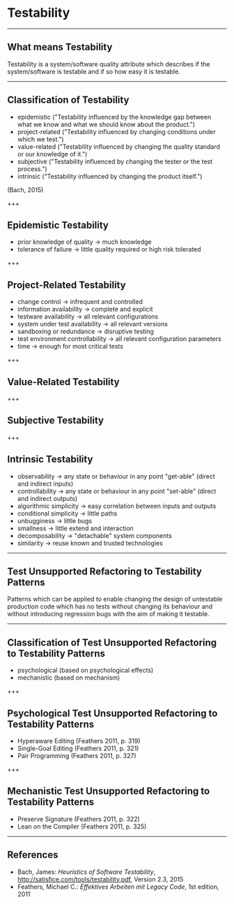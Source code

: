 # Testability

---

## What means Testability

Testability is a system/software quality attribute which describes if the system/software is testable and
if so how easy it is testable.

---

## Classification of Testability

- epidemistic ("Testability influenced by the knowledge gap between what we know and what we should know about the product.")
- project-related ("Testability influenced by changing conditions under which we test.")
- value-related ("Testability influenced by changing the quality standard or our knowledge of it.")
- subjective ("Testability influenced by changing the tester or the test process.")
- intrinsic ("Testability influenced by changing the product itself.")

(Bach, 2015)

+++

## Epidemistic Testability

- prior knowledge of quality -> much knowledge
- tolerance of failure -> little quality required or high risk tolerated

+++

## Project-Related Testability

- change control -> infrequent and controlled
- information availability -> complete and explicit 
- testware availability -> all relevant configurations
- system under test availability -> all relevant versions
- sandboxing or redundance -> disruptive testing
- test environment controllability -> all relevant configuration parameters
- time -> enough for most critical tests

+++

## Value-Related Testability

+++

## Subjective Testability

+++

## Intrinsic Testability

- observability -> any state or behaviour in any point "get-able" (direct and indirect inputs)
- controllability -> any state or behaviour in any point "set-able" (direct and indirect outputs)
- algorithmic simplicity -> easy correlation between inputs and outputs
- conditional simplicity -> little paths
- unbugginess -> little bugs
- smallness -> little extend and interaction
- decomposability -> "detachable" system components
- similarity -> reuse known and trusted technologies

---

## Test Unsupported Refactoring to Testability Patterns

Patterns which can be applied to enable changing the design of untestable production code
which has no tests without changing its behaviour and without introducing regression bugs
with the aim of making it testable.

---

## Classification of Test Unsupported Refactoring to Testability Patterns

- psychological (based on psychological effects)
- mechanistic (based on mechanism)

+++

## Psychological Test Unsupported Refactoring to Testability Patterns

- Hyperaware Editing (Feathers 2011, p. 319)
- Single-Goal Editing (Feathers 2011, p. 321)
- Pair Programming (Feathers 2011, p. 327)

+++

## Mechanistic Test Unsupported Refactoring to Testability Patterns

- Preserve Signature (Feathers 2011, p. 322)
- Lean on the Compiler (Feathers 2011, p. 325)

---

## References

- Bach, James: *Heuristics of Software Testability*, http://satisfice.com/tools/testability.pdf, Version 2.3, 2015
- Feathers, Michael C.: *Effektives Arbeiten mit Legacy Code*, 1st edition, 2011
